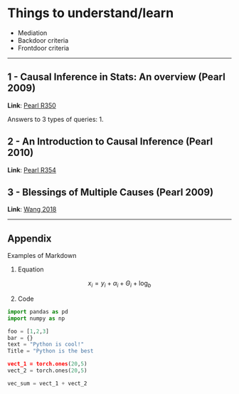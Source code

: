 # Things to understand/learn
- Mediation
- Backdoor criteria
- Frontdoor criteria

---

## 1 - Causal Inference in Stats: An overview (Pearl 2009)
__Link__: [Pearl R350](https://ftp.cs.ucla.edu/pub/stat_ser/r350.pdf)

Answers to 3 types of queries:
1. 




## 2 - An Introduction to Causal Inference (Pearl 2010)
__Link__: [Pearl R354](https://ftp.cs.ucla.edu/pub/stat_ser/r354-corrected-reprint.pdf)





## 3 - Blessings of Multiple Causes (Pearl 2009)
__Link__: [Wang 2018](https://arxiv.org/pdf/1805.06826.pdf)











----- 
## Appendix 
Examples of Markdown

1. Equation

$$ x_{i} = y_{i} + \alpha_{i}  + \Theta_{i} + \log_b $$

2. Code  

~~~python
import pandas as pd
import numpy as np

foo = [1,2,3]
bar = {}
text = "Python is cool!"
Title = "Python is the best

vect_1 = torch.ones(20,5)
vect_2 = torch.ones(20,5)

vec_sum = vect_1 + vect_2
~~~




